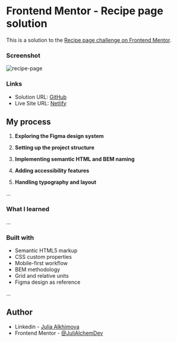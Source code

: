 # Frontend Mentor - Recipe page solution

This is a solution to the [Recipe page challenge on Frontend Mentor](https://www.frontendmentor.io/challenges/recipe-page-KiTsR8QQKm). 


### Screenshot

![recipe-page](./design/destkop-design.jpg)


### Links

- Solution URL: [GitHub](https://github.com/JuliAlchemDev/FM-Recipe-page)
- Live Site URL: [Netlify](https://fm-social-recipe-page-julialchem.netlify.app)

## My process

1. **Exploring the Figma design system**  
 

2. **Setting up the project structure**  
 

3. **Implementing semantic HTML and BEM naming**  


4. **Adding accessibility features**  


5. **Handling typography and layout**  

...


### What I learned

...


### Built with

- Semantic HTML5 markup
- CSS custom properties
- Mobile-first workflow
- BEM methodology
- Grid and relative units
- Figma design as reference

...

## Author

- Linkedin - [Julia Alkhimova](https://www.linkedin.com/in/julialkhimova/)
- Frontend Mentor - [@JuliAlchemDev](https://www.frontendmentor.io/profile/JuliAlchemDev)